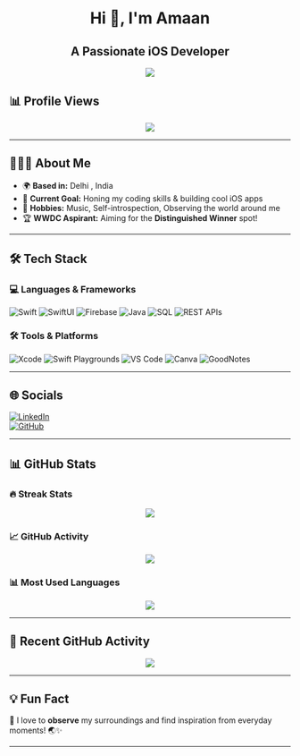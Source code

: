 <div align="center">
  <h1> Hi 👋, I'm Amaan</h1>
  <h2>A Passionate iOS Developer </h2>
</div>

<p align="center">
  <img src="https://readme-typing-svg.herokuapp.com?font=Fira+Code&pause=1000&color=4EFDED&center=true&vCenter=true&width=500&lines=Swift+%7C+SwiftUI+%7C+Firebase+%7C+Java+%7C+SQL;Software+Developer+(iOS);Always+learning+something+new!" />
</p>

## 📊 Profile Views  
<p align="center">
  <img src="https://profile-counter.glitch.me/amaank8797/count.svg" />
</p>

---

## 👨🏽‍💻 About Me  

- 🌍 **Based in:** Delhi , India 
- 🎯 **Current Goal:** Honing my coding skills & building cool iOS apps  
- 🎵 **Hobbies:** Music, Self-introspection, Observing the world around me  
- 🏆 **WWDC Aspirant:** Aiming for the **Distinguished Winner** spot!  

---

## 🛠️ Tech Stack  

### **💻 Languages & Frameworks**  
![Swift](https://img.shields.io/badge/Swift-F54A2A?style=flat-square&logo=swift&logoColor=white) 
![SwiftUI](https://img.shields.io/badge/SwiftUI-007AFF?style=flat-square&logo=swift&logoColor=white) 
![Firebase](https://img.shields.io/badge/Firebase-FFCA28?style=flat-square&logo=firebase&logoColor=white) 
![Java](https://img.shields.io/badge/Java-ED8B00?style=flat-square&logo=java&logoColor=white) 
![SQL](https://img.shields.io/badge/SQL-4479A1?style=flat-square&logo=postgresql&logoColor=white) 
![REST APIs](https://img.shields.io/badge/REST_APIs-02569B?style=flat-square&logo=fastapi&logoColor=white)  



### **🛠️ Tools & Platforms**  
![Xcode](https://img.shields.io/badge/Xcode-1575F9?style=flat-square&logo=xcode&logoColor=white) 
![Swift Playgrounds](https://img.shields.io/badge/Swift_Playgrounds-FF4500?style=flat-square&logo=swift&logoColor=white) 
![VS Code](https://img.shields.io/badge/VS_Code-007ACC?style=flat-square&logo=visualstudiocode&logoColor=white) 
![Canva](https://img.shields.io/badge/Canva-00C4CC?style=flat-square&logo=canva&logoColor=white) 
![GoodNotes](https://img.shields.io/badge/GoodNotes-0057FF?style=flat-square&logoColor=white)  

---

## 🌐 Socials  

[![LinkedIn](https://img.shields.io/badge/LinkedIn-%230077B5.svg?style=flat-square&logo=linkedin&logoColor=white)](https://www.linkedin.com/in/amaan-555072228/)  
[![GitHub](https://img.shields.io/badge/GitHub-181717?style=flat-square&logo=github&logoColor=white)](https://github.com/amaank8797)  

---

## 📊 GitHub Stats  

### 🔥 Streak Stats  
<p align="center">
  <img src="https://github-readme-streak-stats.herokuapp.com/?user=amaank8797&theme=dark&hide_border=false" />
</p>

### 📈 GitHub Activity  
<p align="center">
  <img src="https://github-readme-stats.vercel.app/api?username=amaank8797&theme=dark&hide_border=false&include_all_commits=true&count_private=true" />
</p>

### 📊 Most Used Languages  
<p align="center">
  <img src="https://github-readme-stats.vercel.app/api/top-langs/?username=amaank8797&theme=dark&hide_border=false&include_all_commits=true&count_private=true&layout=compact" />
</p>

---

## 📌 Recent GitHub Activity  
<p align="center">
  <img src="https://github-readme-activity-graph.vercel.app/graph?username=amaank8797&theme=dracula&hide_border=true&area=true" />
</p>


---

## 💡 Fun Fact  
🔹 I love to **observe** my surroundings and find inspiration from everyday moments! 🌏✨  

---

<!-- Proudly created with ❤️ -->

